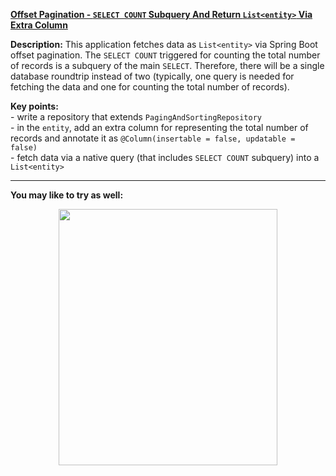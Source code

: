 **[Offset Pagination - `SELECT COUNT` Subquery And Return `List<entity>` Via Extra Column](https://github.com/AnghelLeonard/Hibernate-SpringBoot/tree/master/HibernateSpringBootListEntityOffsetPaginationExtraColumn)**

**Description:** This application fetches data as `List<entity>` via Spring Boot offset pagination. The `SELECT COUNT` triggered for counting the total number of records is a subquery of the main `SELECT`. Therefore, there will be a single database roundtrip instead of two (typically, one query is needed for fetching the data and one for counting the total number of records).

**Key points:**\
     - write a repository that extends `PagingAndSortingRepository`\
     - in the `entity`, add an extra column for representing the total number of records and annotate it as `@Column(insertable = false, updatable = false)`\
     - fetch data via a native query (that includes `SELECT COUNT` subquery) into a `List<entity>` 

-------------------------------

**You may like to try as well:**
<a href="https://leanpub.com/java-persistence-performance-illustrated-guide"><p align="center"><img src="https://github.com/AnghelLeonard/Hibernate-SpringBoot/blob/master/Java%20Persistence%20Performance%20Illustrated%20Guide.jpg" height="410" width="350"/></p></a>
